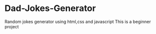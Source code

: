 # Dad-Jokes-Generator
Random jokes generator using html,css and javascript
This is a beginner project